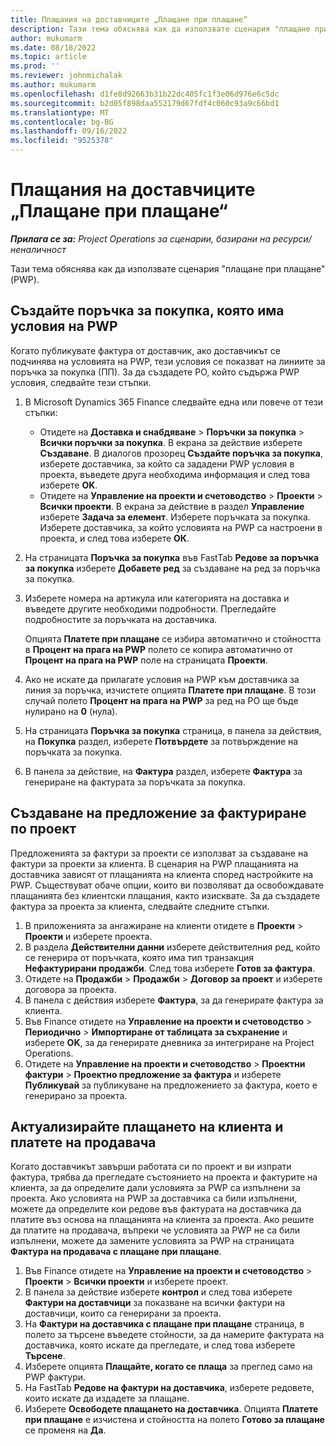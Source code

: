 ```yaml
---
title: Плащания на доставчиците „Плащане при плащане“
description: Тази тема обяснява как да използвате сценария "плащане при плащане" (PWP).
author: mukumarm
ms.date: 08/18/2022
ms.topic: article
ms.prod: ''
ms.reviewer: johnmichalak
ms.author: mukumarm
ms.openlocfilehash: d1fe8d92663b31b22dc405fc1f3e06d976e6c5dc
ms.sourcegitcommit: b2d05f898daa552179d67fdf4c060c93a9c66bd1
ms.translationtype: MT
ms.contentlocale: bg-BG
ms.lasthandoff: 09/16/2022
ms.locfileid: "9525378"
---
```

# <a name="pay-when-paid-vendor-payments"></a>Плащания на доставчиците „Плащане при плащане“

_**Прилага се за:** Project Operations за сценарии, базирани на ресурси/неналичност_

Тази тема обяснява как да използвате сценария "плащане при плащане" (PWP).

## <a name="create-a-purchase-order-that-has-pwp-terms"></a>Създайте поръчка за покупка, която има условия на PWP

Когато публикувате фактура от доставчик, ако доставчикът се подчинява на условията на PWP, тези условия се показват на линиите за поръчка за покупка (ПП). За да създадете PO, който съдържа PWP условия, следвайте тези стъпки.

1. В Microsoft Dynamics 365 Finance следвайте една или повече от тези стъпки:

    - Отидете на **Доставка и снабдяване** \> **Поръчки за покупка** \> **Всички поръчки за покупка**. В екрана за действие изберете **Създаване**. В диалогов прозорец **Създайте поръчка за покупка**, изберете доставчика, за който са зададени PWP условия в проекта, въведете друга необходима информация и след това изберете **OK**.
    - Отидете на **Управление на проекти и счетоводство** \> **Проекти** \> **Всички проекти**. В екрана за действие в раздел **Управление** изберете **Задача за елемент**. Изберете поръчката за покупка. Изберете доставчика, за който условията на PWP са настроени в проекта, и след това изберете **ОК**.

2. На страницата **Поръчка за покупка** във FastTab **Редове за поръчка за покупка** изберете **Добавете ред** за създаване на ред за поръчка за покупка.
3. Изберете номера на артикула или категорията на доставка и въведете другите необходими подробности. Прегледайте подробностите за поръчката на доставчика.

    Опцията **Платете при плащане** се избира автоматично и стойността в **Процент на прага на PWP** полето се копира автоматично от **Процент на прага на PWP** поле на страницата **Проекти**.

4. Ако не искате да прилагате условия на PWP към доставчика за линия за поръчка, изчистете опцията **Платете при плащане**. В този случай полето **Процент на прага на PWP** за ред на PO ще бъде нулирано на **0** (нула).
5. На страницата **Поръчка за покупка** страница, в панела за действия, на **Покупка** раздел, изберете **Потвърдете** за потвърждение на поръчката за покупка.
6. В панела за действие, на **Фактура** раздел, изберете **Фактура** за генериране на фактурата за поръчката за покупка.

## <a name="create-a-project-invoice-proposal"></a>Създаване на предложение за фактуриране по проект

Предложенията за фактури за проекти се използват за създаване на фактури за проекти за клиента. В сценария на PWP плащанията на доставчика зависят от плащанията на клиента според настройките на PWP. Съществуват обаче опции, които ви позволяват да освобождавате плащанията без клиентски плащания, както изисквате. За да създадете фактура за проекта за клиента, следвайте следните стъпки.

1. В приложенията за ангажиране на клиенти отидете в **Проекти** \> **Проекти** и изберете проекта.
2. В раздела **Действителни данни** изберете действителния ред, който се генерира от поръчката, която има тип транзакция **Нефактурирани продажби**. След това изберете **Готов за фактура**.
3. Отидете на **Продажби** \> **Продажби** \> **Договор за проект** и изберете договора за проекта.
4. В панела с действия изберете **Фактура**, за да генерирате фактура за клиента.
5. Във Finance отидете на **Управление на проекти и счетоводство** \> **Периодично** \> **Импортиране от таблицата за съхранение** и изберете **OK**, за да генерирате дневника за интегриране на Project Operations.
6. Отидете на **Управление на проекти и счетоводство** \> **Проектни фактури** \> **Проектно предложение за фактура** и изберете **Публикувай** за публикуване на предложението за фактура, което е генерирано за проекта.

## <a name="update-a-customer-payment-and-pay-the-vendor"></a>Актуализирайте плащането на клиента и платете на продавача

Когато доставчикът завърши работата си по проект и ви изпрати фактура, трябва да прегледате състоянието на проекта и фактурите на клиента, за да определите дали условията за PWP са изпълнени за проекта. Ако условията на PWP за доставчика са били изпълнени, можете да определите кои редове във фактурата на доставчика да платите въз основа на плащанията на клиента за проекта. Ако решите да платите на продавача, въпреки че условията за PWP не са били изпълнени, можете да замените условията за PWP на страницата **Фактура на продавача с плащане при плащане**.

1. Във Finance отидете на **Управление на проекти и счетоводство** \> **Проекти** \> **Всички проекти** и изберете проект.
2. В панела за действие изберете **контрол** и след това изберете **Фактури на доставчици** за показване на всички фактури на доставчици, които са генерирани за проекта.
3. На **Фактури на доставчика с плащане при плащане** страница, в полето за търсене въведете стойности, за да намерите фактурата на доставчика, която искате да прегледате, и след това изберете **Търсене**.
4. Изберете опцията **Плащайте, когато се плаща** за преглед само на PWP фактури.
5. На FastTab **Редове на фактури на доставчика**, изберете редовете, които искате да издадете за плащане.
6. Изберете **Освободете плащането на доставчика**. Опцията **Платете при плащане** е изчистена и стойността на полето **Готово за плащане** се променя на **Да**.
